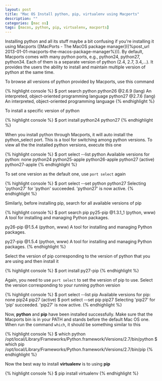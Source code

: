 ```yaml
---
layout: post
title: "Mac OS Install python, pip, virtualenv using Macports"
description: ""
categories: [mac os]
tags: [macos, python, pip, virtualenv, macports]
---
```



Installing python and all its stuff maybe a bit confusing if you're installing
it using Macports
([MacPorts - The MacOS package manager]({%post_url 2013-01-01-macports-the-macos-package-manager%})).
By default, Macports comes with many python ports, e.g., python24, python27,
python34. Each of them is a separate version of python (2.4, 2.7, 3.4,...). It
provides the users the ability to install and maintain multiple version of
python at the same time.

To browse all versions of python provided by Macports, use this command

{% highlight console %}
$ port search python
python26 @2.6.9 (lang)
    An interpreted, object-oriented programming language
python27 @2.7.6 (lang)
    An interpreted, object-oriented programming language
{% endhighlight %}

To install a specific version of python

{% highlight console %}
$ port install python24 python27
{% endhighlight %}

When you install python through Macports, it will auto install the python_select
port. This is a tool for switching among python versions. To view all the the
installed python versions, execute this one

<!-- more -->

{% highlight console %}
$ port select --list python
Available versions for python:
	none
	python24
	python25-apple
	python26-apple
	python27 (active)
	python27-apple
{% endhighlight %}

To set one version as the default one, use `port select` again

{% highlight console %}
$ port select --set python python27
Selecting 'python27' for 'python' succeeded. 'python27' is now active.
{% endhighlight %}

Similarly, before installing pip, search for all available versions of pip

{% highlight console %}
$ port search pip
py25-pip @1.3.1_1 (python, www)
    A tool for installing and managing Python packages.

py26-pip @1.5.4 (python, www)
    A tool for installing and managing Python packages.

py27-pip @1.5.4 (python, www)
    A tool for installing and managing Python packages.
{% endhighlight %}

Select the version of pip corresponding to the version of python that you are
using and then install it

{% highlight console %}
$ port install py27-pip
{% endhighlight %}

Again, you need to use `port select` to set the version of pip to use. Select
the version corresponding to your running python version

{% highlight console %}
$ port select --list pip
Available versions for pip:
	none
	pip24
	pip27 (active)
$ port select --set pip pip27
Selecting 'pip27' for 'pip' succeeded. 'pip27' is now active.
{% endhighlight %}

Now, **python** and **pip** have been installed successfully. Make sure that the
Macports bin is in your PATH and stands before the default Mac OS one. When run
the command `which`, it should be something similar to this

{% highlight console %}
$ which python
/opt/local/Library/Frameworks/Python.framework/Versions/2.7/bin/python
$ which pip
/opt/local/Library/Frameworks/Python.framework/Versions/2.7/bin/pip
{% endhighlight %}

Now the best way to install **virtualenv** is to using **pip**

{% highlight console %}
$ pip install virtualenv
{% endhighlight %}

